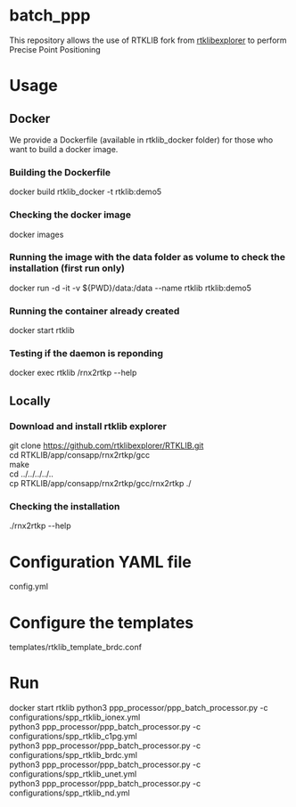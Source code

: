 # batch_ppp
This repository allows the use of RTKLIB fork from [rtklibexplorer](https://github.com/rtklibexplorer/RTKLIB) to perform Precise Point Positioning

# Usage
## Docker
We provide a Dockerfile (available in rtklib_docker folder) for those who want to build a docker image.
### Building the Dockerfile
docker build rtklib_docker -t rtklib:demo5

### Checking the docker image
docker images


### Running the image with the data folder as volume to check the installation (first run only)
docker run -d -it -v ${PWD}/data:/data --name rtklib rtklib:demo5


### Running the container already created
docker start rtklib

### Testing if the daemon is reponding
docker exec rtklib /rnx2rtkp --help

## Locally
### Download and install rtklib explorer
git clone https://github.com/rtklibexplorer/RTKLIB.git  
cd RTKLIB/app/consapp/rnx2rtkp/gcc  
make  
cd ../../../../..  
cp RTKLIB/app/consapp/rnx2rtkp/gcc/rnx2rtkp ./

### Checking the installation
./rnx2rtkp --help

# Configuration YAML file
config.yml  

# Configure the templates
templates/rtklib_template_brdc.conf  

# Run
docker start rtklib
python3 ppp_processor/ppp_batch_processor.py -c configurations/spp_rtklib_ionex.yml  
python3 ppp_processor/ppp_batch_processor.py -c configurations/spp_rtklib_c1pg.yml  
python3 ppp_processor/ppp_batch_processor.py -c configurations/spp_rtklib_brdc.yml  
python3 ppp_processor/ppp_batch_processor.py -c configurations/spp_rtklib_unet.yml  
python3 ppp_processor/ppp_batch_processor.py -c configurations/spp_rtklib_nd.yml  

